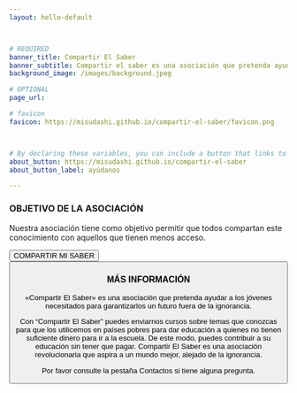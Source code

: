 ```yaml
---
layout: hello-default



# REQUIRED
banner_title: Compartir El Saber
banner_subtitle: Compartir el saber es una asociación que pretenda ayudar a los jóvenes necesitados para garantizarlos un futuro fuera de la ignorancia.
background_image: /images/background.jpeg

# OPTIONAL
page_url: 

# favicon
favicon: https://misudashi.github.io/compartir-el-saber/favicon.png



# By declaring these variables, you can include a button that links to an external website or to media.
about_button: https://misudashi.github.io/compartir-el-saber
about_button_label: ayúdanos

---			
```

[//]: # (write a bit about yourself here)
### OBJETIVO DE LA ASOCIACIÓN
Nuestra asociación tiene como objetivo permitir que todos compartan este conocimiento con aquellos que tienen menos acceso.

<button>COMPARTIR MI SABER<button>

### MÁS INFORMACIÓN
«Compartir El Saber» es una asociación que pretenda ayudar a los jóvenes necesitados para garantizarlos un futuro fuera de la ignorancia.

Con “Compartir El Saber” puedes enviarnos cursos sobre temas que conozcas para que los utilicemos en países pobres para dar educación a quienes no tienen suficiente dinero para ir a la escuela. De este modo, puedes contribuir a su educación sin tener que pagar. Compartir El Saber es una asociación revolucionaria que aspira a un mundo mejor, alejado de la ignorancia.

Por favor consulte la pestaña Contactos si tiene alguna pregunta.
